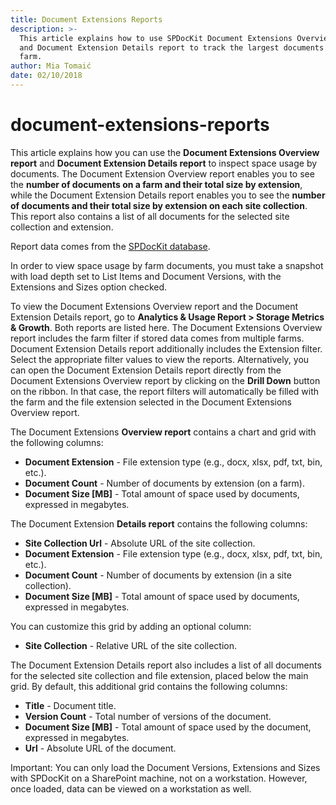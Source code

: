```yaml
---
title: Document Extensions Reports
description: >-
  This article explains how to use SPDocKit Document Extensions Overview report
  and Document Extension Details report to track the largest documents on a
  farm.
author: Mia Tomaić
date: 02/10/2018
---
```


# document-extensions-reports

This article explains how you can use the **Document Extensions Overview report** and **Document Extension Details report** to inspect space usage by documents. The Document Extension Overview report enables you to see the **number of documents on a farm and their total size by extension**, while the Document Extension Details report enables you to see the **number of documents and their total size by extension on each site collection**. This report also contains a list of all documents for the selected site collection and extension.

Report data comes from the [SPDocKit database](document-extensions-reports.md#internal/configuration/configure-spdockit-database).

In order to view space usage by farm documents, you must take a snapshot with load depth set to List Items and Document Versions, with the Extensions and Sizes option checked.

To view the Document Extensions Overview report and the Document Extension Details report, go to **Analytics & Usage Report &gt; Storage Metrics & Growth**. Both reports are listed here. The Document Extensions Overview report includes the farm filter if stored data comes from multiple farms. Document Extension Details report additionally includes the Extension filter. Select the appropriate filter values to view the reports. Alternatively, you can open the Document Extension Details report directly from the Document Extensions Overview report by clicking on the **Drill Down** button on the ribbon. In that case, the report filters will automatically be filled with the farm and the file extension selected in the Document Extensions Overview report.

The Document Extensions **Overview report** contains a chart and grid with the following columns:

* **Document Extension** - File extension type \(e.g., docx, xlsx, pdf, txt, bin, etc.\).
* **Document Count** - Number of documents by extension \(on a farm\).
* **Document Size \[MB\]** - Total amount of space used by documents, expressed in megabytes.

The Document Extension **Details report** contains the following columns:

* **Site Collection Url** - Absolute URL of the site collection.
* **Document Extension** - File extension type \(e.g., docx, xlsx, pdf, txt, bin, etc.\).
* **Document Count** - Number of documents by extension \(in a site collection\).
* **Document Size \[MB\]** - Total amount of space used by documents, expressed in megabytes.

You can customize this grid by adding an optional column:

* **Site Collection** - Relative URL of the site collection.

The Document Extension Details report also includes a list of all documents for the selected site collection and file extension, placed below the main grid. By default, this additional grid contains the following columns:

* **Title** - Document title.
* **Version Count** - Total number of versions of the document.
* **Document Size \[MB\]** - Total amount of space used by the document, expressed in megabytes.
* **Url** - Absolute URL of the document.

Important: You can only load the Document Versions, Extensions and Sizes with SPDocKit on a SharePoint machine, not on a workstation. However, once loaded, data can be viewed on a workstation as well.

